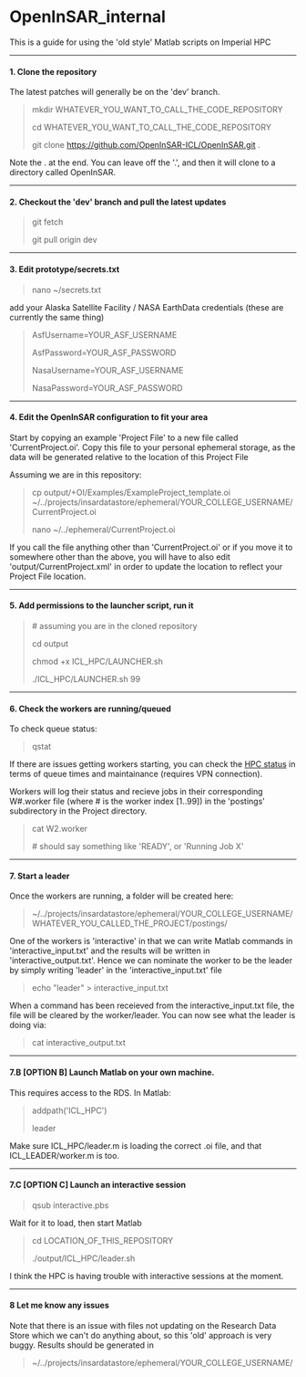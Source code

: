 # OpenInSAR_internal

This is a guide for using the 'old style' Matlab scripts on Imperial HPC

---
#### 1. Clone the repository

  The latest patches will generally be on the 'dev' branch.

  > mkdir WHATEVER_YOU_WANT_TO_CALL_THE_CODE_REPOSITORY
  > 
  > cd WHATEVER_YOU_WANT_TO_CALL_THE_CODE_REPOSITORY
  > 
  > git clone https://github.com/OpenInSAR-ICL/OpenInSAR.git .
  
  Note the . at the end. You can leave off the '.', and then it will clone to a directory called OpenInSAR.
  
---
#### 2. Checkout the 'dev' branch and pull the latest updates
  
  > git fetch
  >
  > git pull origin dev

---
#### 3. Edit prototype/secrets.txt
  > nano ~/secrets.txt
  
  add your Alaska Satellite Facility / NASA EarthData credentials (these are currently the same thing)
  
  > AsfUsername=YOUR_ASF_USERNAME
  > 
  > AsfPassword=YOUR_ASF_PASSWORD
  >
  > NasaUsername=YOUR_ASF_USERNAME
  >
  > NasaPassword=YOUR_ASF_PASSWORD

---

#### 4. Edit the OpenInSAR configuration to fit your area
  Start by copying an example 'Project File' to a new file called 'CurrentProject.oi'.
  Copy this file to your personal ephemeral storage, as the data will be generated relative to the location of this Project File
  
  Assuming we are in this repository:
  
  > cp output/+OI/Examples/ExampleProject_template.oi ~/../projects/insardatastore/ephemeral/YOUR_COLLEGE_USERNAME/CurrentProject.oi
  >
  > nano ~/../ephemeral/CurrentProject.oi
  
  If you call the file anything other than 'CurrentProject.oi' or if you move it to somewhere other than the above, you will have to also edit 'output/CurrentProject.xml' in order to update the location to reflect your Project File location.

---

#### 5. Add permissions to the launcher script, run it
  
  
  > \# assuming you are in the cloned repository
  >
  > cd output
  >
  > chmod +x ICL_HPC/LAUNCHER.sh
  > 
  > ./ICL_HPC/LAUNCHER.sh 99

---

#### 6. Check the workers are running/queued
  To check queue status:
  
  > qstat
  
  If there are issues getting workers starting, you can check the [HPC status](https://status.rcs.imperial.ac.uk/) in terms of queue times and maintainance (requires VPN connection).
  
  Workers will log their status and recieve jobs in their corresponding W#.worker file (where # is the worker index [1..99]) in the 'postings' subdirectory in the Project directory.
  
  > cat W2.worker
  > 
  > \# should say something like 'READY', or 'Running Job X'

---

#### 7. Start a leader
  Once the workers are running, a folder will be created here:
  
  > ~/../projects/insardatastore/ephemeral/YOUR_COLLEGE_USERNAME/WHATEVER_YOU_CALLED_THE_PROJECT/postings/
  
  One of the workers is 'interactive' in that we can write Matlab commands in 'interactive_input.txt' and the results will be written in 'interactive_output.txt'.
  Hence we can nominate the worker to be the leader by simply writing 'leader' in the 'interactive_input.txt' file
  
  > echo "leader" > interactive_input.txt
  
  When a command has been receieved from the interactive_input.txt file, the file will be cleared by the worker/leader.
  You can now see what the leader is doing via:
  
  > cat interactive_output.txt

---

#### 7.B [OPTION B] Launch Matlab on your own machine.
  This requires access to the RDS.
  In Matlab:
  
  > addpath('ICL_HPC')
  >
  > leader
  
  Make sure ICL_HPC/leader.m is loading the correct .oi file, and that ICL_LEADER/worker.m is too.

---

#### 7.C [OPTION C] Launch an interactive session
  > qsub interactive.pbs
  
  Wait for it to load, then start Matlab
  
  > cd LOCATION_OF_THIS_REPOSITORY
  > 
  > ./output/ICL_HPC/leader.sh
  
  I think the HPC is having trouble with interactive sessions at the moment.

---

#### 8 Let me know any issues
  Note that there is an issue with files not updating on the Research Data Store which we can't do anything about, so this 'old' approach is very buggy.
  Results should be generated in 
  > ~/../projects/insardatastore/ephemeral/YOUR_COLLEGE_USERNAME/

